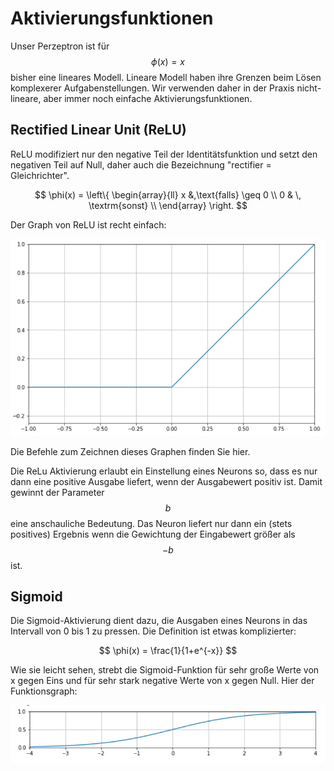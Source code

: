# Aktivierungsfunktionen

Unser Perzeptron ist für $$\phi(x) = x$$ bisher eine lineares Modell. Lineare Modell haben ihre Grenzen beim Lösen komplexerer Aufgabenstellungen. Wir verwenden daher in der Praxis nicht-lineare, aber immer noch einfache Aktivierungsfunktionen.

## Rectified Linear Unit \(ReLU\)

ReLU modifiziert nur den negative Teil der Identitätsfunktion und setzt den negativen Teil auf Null, daher auch die Bezeichnung "rectifier = Gleichrichter".

$$
\phi(x) = \left\{
\begin{array}{ll}
x &,\text{falls} \geq 0 \\
0 & \, \textrm{sonst} \\
\end{array}
\right.
$$

 Der Graph von ReLU ist recht einfach:

![](./assets/image%20%28158%29.png)

Die Befehle zum Zeichnen dieses Graphen finden Sie hier. 

Die ReLu Aktivierung erlaubt ein Einstellung eines Neurons so, dass es nur dann eine positive Ausgabe liefert, wenn der Ausgabewert positiv ist. Damit gewinnt der Parameter  $$b$$ eine anschauliche Bedeutung. Das Neuron liefert nur dann ein \(stets positives\) Ergebnis wenn die Gewichtung der Eingabewert größer als $$-b$$ ist.

## Sigmoid

Die Sigmoid-Aktivierung dient dazu, die Ausgaben eines Neurons in das Intervall von 0 bis 1 zu pressen. Die Definition ist etwas komplizierter:

$$
\phi(x) = \frac{1}{1+e^{-x}}
$$

Wie sie leicht sehen, strebt die Sigmoid-Funktion für sehr große Werte von x gegen Eins und für sehr stark negative Werte von x gegen Null. Hier der Funktionsgraph:

![](./assets/image%20%28159%29.png)


